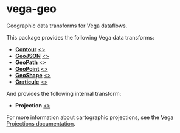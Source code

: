 # vega-geo

Geographic data transforms for Vega dataflows.

This package provides the following Vega data transforms:

- [**Contour**](https://vega.github.io/vega/docs/transforms/contour/) [&lt;&gt;](https://github.com/vega/vega/blob/master/packages/vega-geo/src/Contour.js "Source")
- [**GeoJSON**](https://vega.github.io/vega/docs/transforms/geojson/) [&lt;&gt;](https://github.com/vega/vega/blob/master/packages/vega-geo/src/GeoJSON.js "Source")
- [**GeoPath**](https://vega.github.io/vega/docs/transforms/geopath/) [&lt;&gt;](https://github.com/vega/vega/blob/master/packages/vega-geo/src/GeoPath.js "Source")
- [**GeoPoint**](https://vega.github.io/vega/docs/transforms/geopoint/) [&lt;&gt;](https://github.com/vega/vega/blob/master/packages/vega-geo/src/GeoPoint.js "Source")
- [**GeoShape**](https://vega.github.io/vega/docs/transforms/geoshape/) [&lt;&gt;](https://github.com/vega/vega/blob/master/packages/vega-geo/src/GeoShape.js "Source")
- [**Graticule**](https://vega.github.io/vega/docs/transforms/graticule/) [&lt;&gt;](https://github.com/vega/vega/blob/master/packages/vega-geo/src/Graticule.js "Source")

And provides the following internal transform:

- **Projection** [&lt;&gt;](https://github.com/vega/vega/blob/master/packages/vega-geo/src/Projection.js "Source")

For more information about cartographic projections, see the [Vega Projections documentation](https://vega.github.io/vega/docs/projections/).
